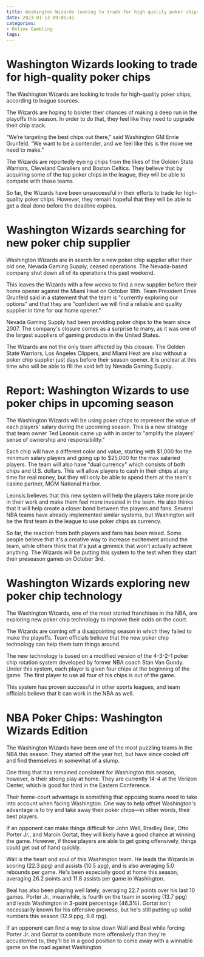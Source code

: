 ```yaml
---
title: Washington Wizards looking to trade for high quality poker chips 
date: 2023-01-13 09:05:41
categories:
- Online Gambling
tags:
---
```



#  Washington Wizards looking to trade for high-quality poker chips 

The Washington Wizards are looking to trade for high-quality poker chips, according to league sources.

The Wizards are hoping to bolster their chances of making a deep run in the playoffs this season. In order to do that, they feel like they need to upgrade their chip stack.

“We’re targeting the best chips out there,” said Washington GM Ernie Grunfeld. “We want to be a contender, and we feel like this is the move we need to make.”

The Wizards are reportedly eyeing chips from the likes of the Golden State Warriors, Cleveland Cavaliers and Boston Celtics. They believe that by acquiring some of the top poker chips in the league, they will be able to compete with those teams.

So far, the Wizards have been unsuccessful in their efforts to trade for high-quality poker chips. However, they remain hopeful that they will be able to get a deal done before the deadline expires.

#  Washington Wizards searching for new poker chip supplier 

Washington Wizards are in search for a new poker chip supplier after their old one, Nevada Gaming Supply, ceased operations. The Nevada-based company shut down all of its operations this past weekend.

This leaves the Wizards with a few weeks to find a new supplier before their home opener against the Miami Heat on October 18th. Team President Ernie Grunfeld said in a statement that the team is "currently exploring our options" and that they are "confident we will find a reliable and quality supplier in time for our home opener."

Nevada Gaming Supply had been providing poker chips to the team since 2007. The company's closure comes as a surprise to many, as it was one of the largest suppliers of gaming products in the United States.

The Wizards are not the only team affected by this closure. The Golden State Warriors, Los Angeles Clippers, and Miami Heat are also without a poker chip supplier just days before their season opener. It is unclear at this time who will be able to fill the void left by Nevada Gaming Supply.

#  Report: Washington Wizards to use poker chips in upcoming season 

The Washington Wizards will be using poker chips to represent the value of each players' salary during the upcoming season. This is a new strategy that team owner Ted Leonsis came up with in order to "amplify the players' sense of ownership and responsibility." 

Each chip will have a different color and value, starting with $1,000 for the minimum salary players and going up to $25,000 for the max salaried players. The team will also have "dual currency" which consists of both chips and U.S. dollars. This will allow players to cash in their chips at any time for real money, but they will only be able to spend them at the team's casino partner, MGM National Harbor. 

Leonsis believes that this new system will help the players take more pride in their work and make them feel more invested in the team. He also thinks that it will help create a closer bond between the players and fans. Several NBA teams have already implemented similar systems, but Washington will be the first team in the league to use poker chips as currency. 

So far, the reaction from both players and fans has been mixed. Some people believe that it's a creative way to increase excitement around the team, while others think that it's just a gimmick that won't actually achieve anything. The Wizards will be putting this system to the test when they start their preseason games on October 3rd.

#  Washington Wizards exploring new poker chip technology 

The Washington Wizards, one of the most storied franchises in the NBA, are exploring new poker chip technology to improve their odds on the court.

The Wizards are coming off a disappointing season in which they failed to make the playoffs. Team officials believe that the new poker chip technology can help them turn things around.

The new technology is based on a modified version of the 4-3-2-1 poker chip rotation system developed by former NBA coach Stan Van Gundy. Under this system, each player is given four chips at the beginning of the game. The first player to use all four of his chips is out of the game.

This system has proven successful in other sports leagues, and team officials believe that it can work in the NBA as well.

#  NBA Poker Chips: Washington Wizards Edition

The Washington Wizards have been one of the most puzzling teams in the NBA this season. They started off the year hot, but have since cooled off and find themselves in somewhat of a slump.

One thing that has remained consistent for Washington this season, however, is their strong play at home. They are currently 14-4 at the Verizon Center, which is good for third in the Eastern Conference.

Their home-court advantage is something that opposing teams need to take into account when facing Washington. One way to help offset Washington's advantage is to try and take away their poker chips—in other words, their best players.

If an opponent can make things difficult for John Wall, Bradley Beal, Otto Porter Jr., and Marcin Gortat, they will likely have a good chance at winning the game. However, if those players are able to get going offensively, things could get out of hand quickly.

Wall is the heart and soul of this Washington team. He leads the Wizards in scoring (22.3 ppg) and assists (10.5 apg), and is also averaging 5.0 rebounds per game. He's been especially good at home this season, averaging 26.2 points and 11.8 assists per game in Washington.

Beal has also been playing well lately, averaging 22.7 points over his last 10 games. Porter Jr., meanwhile, is fourth on the team in scoring (13.7 ppg) and leads Washington in 3-point percentage (46.3%). Gortat isn't necessarily known for his offensive prowess, but he's still putting up solid numbers this season (12.9 ppg, 9.8 rpg).

If an opponent can find a way to slow down Wall and Beal while forcing Porter Jr. and Gortat to contribute more offensively than they're accustomed to, they'll be in a good position to come away with a winnable game on the road against Washington